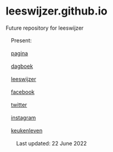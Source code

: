 # leeswijzer.github.io
Future repository for leeswijzer

　Present: 

　[pagina](http://leeswijzer.org/)

　[dagboek](http://leeswijzer.org/diary.html)

　[leeswijzer](https://leeswijzer.hatenadiary.com/)

　[facebook](https://www.facebook.com/leeswijzer)

　[twitter](https://twitter.com/leeswijzer)

　[instagram](https://www.instagram.com/leeswijzer/)

　[keukenleven](http://leeswijzerplus.blogspot.com/)

　　Last updated: 22 June 2022
